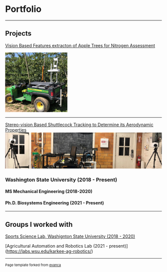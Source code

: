 <meta http-equiv='cache-control' content='no-cache'> 
<meta http-equiv='expires' content='0'> 
<meta http-equiv='pragma' content='no-cache'>

# Portfolio

---

## Projects

[Vision Based Features extracton of Apple Trees for Nitrogen Assessment ](asd)

<img src="images/gator.jpeg?raw=true" width="200"/>

---
[Stereo-vision Based Shuttlecock Tracking to Determine its Aerodynamic Properties](https://rex.libraries.wsu.edu/esploro/outputs/99900592359101842)
<img src="images/setup.png?raw=true"/>



### Washington State University (2018 - Present)

#### MS Mechanical Engineering (2018-2020)
#### Ph.D. Biosystems Engineering (2021 - Present)
---

## Groups I worked with

[Sports Science Lab, Washignton State University (2018 - 2020)](https://ssl.wsu.edu/)

[Agricultural Automation and Robotics Lab (2021 - present)] (https://labs.wsu.edu/karkee-ag-robotics/)


---
<p style="font-size:11px">Page template forked from <a href="https://github.com/evanca/quick-portfolio">evanca</a></p>
<!-- Remove above link if you don't want to attibute -->
